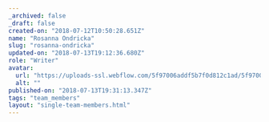 ```yaml
---
_archived: false
_draft: false
created-on: "2018-07-12T10:50:28.651Z"
name: "Rosanna Ondricka"
slug: "rosanna-ondricka"
updated-on: "2018-07-13T19:12:36.680Z"
role: "Writer"
avatar:
  url: "https://uploads-ssl.webflow.com/5f97006addf5b7f0d812c1ad/5f97006addf5b7612512c23c_8.jpg"
  alt: ""
published-on: "2018-07-13T19:31:13.347Z"
tags: "team_members"
layout: "single-team-members.html"
---
```



